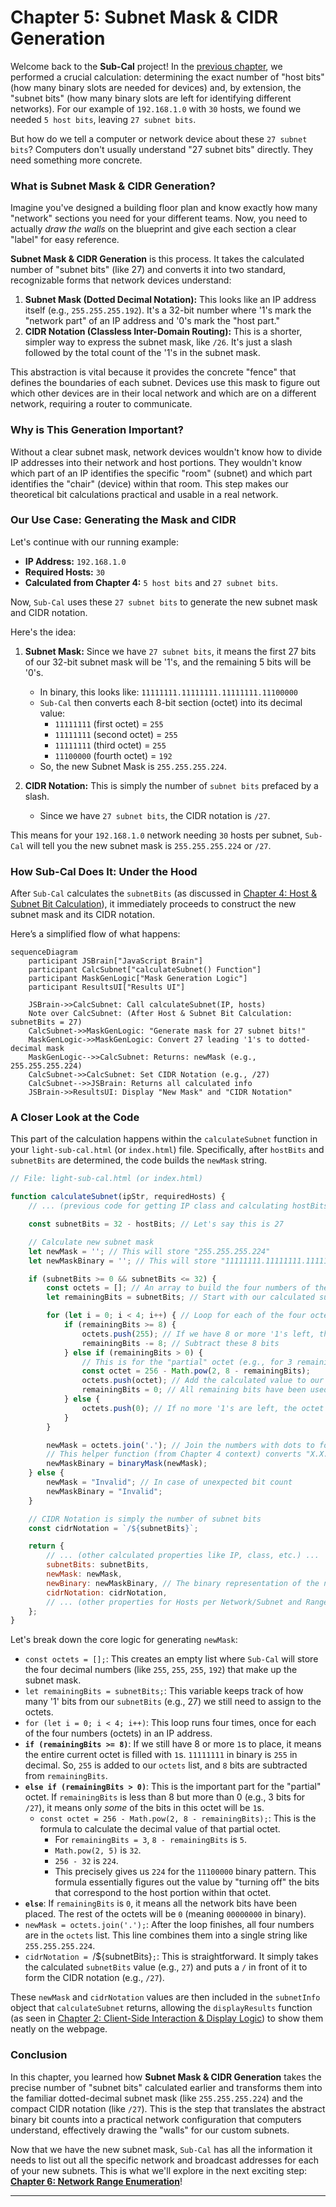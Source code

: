 # Chapter 5: Subnet Mask & CIDR Generation

Welcome back to the **Sub-Cal** project! In the [previous chapter](04_host___subnet_bit_calculation_.md), we performed a crucial calculation: determining the exact number of "host bits" (how many binary slots are needed for devices) and, by extension, the "subnet bits" (how many binary slots are left for identifying different networks). For our example of `192.168.1.0` with `30` hosts, we found we needed `5 host bits`, leaving `27 subnet bits`.

But how do we tell a computer or network device about these `27 subnet bits`? Computers don't usually understand "27 subnet bits" directly. They need something more concrete.

### What is Subnet Mask & CIDR Generation?

Imagine you've designed a building floor plan and know exactly how many "network" sections you need for your different teams. Now, you need to actually *draw the walls* on the blueprint and give each section a clear "label" for easy reference.

**Subnet Mask & CIDR Generation** is this process. It takes the calculated number of "subnet bits" (like 27) and converts it into two standard, recognizable forms that network devices understand:

1.  **Subnet Mask (Dotted Decimal Notation):** This looks like an IP address itself (e.g., `255.255.255.192`). It's a 32-bit number where '1's mark the "network part" of an IP address and '0's mark the "host part."
2.  **CIDR Notation (Classless Inter-Domain Routing):** This is a shorter, simpler way to express the subnet mask, like `/26`. It's just a slash followed by the total count of the '1's in the subnet mask.

This abstraction is vital because it provides the concrete "fence" that defines the boundaries of each subnet. Devices use this mask to figure out which other devices are in their local network and which are on a different network, requiring a router to communicate.

### Why is This Generation Important?

Without a clear subnet mask, network devices wouldn't know how to divide IP addresses into their network and host portions. They wouldn't know which part of an IP identifies the specific "room" (subnet) and which part identifies the "chair" (device) within that room. This step makes our theoretical bit calculations practical and usable in a real network.

### Our Use Case: Generating the Mask and CIDR

Let's continue with our running example:
*   **IP Address:** `192.168.1.0`
*   **Required Hosts:** `30`
*   **Calculated from Chapter 4:** `5 host bits` and `27 subnet bits`.

Now, `Sub-Cal` uses these `27 subnet bits` to generate the new subnet mask and CIDR notation.

Here's the idea:
1.  **Subnet Mask:** Since we have `27 subnet bits`, it means the first 27 bits of our 32-bit subnet mask will be '1's, and the remaining 5 bits will be '0's.
    *   In binary, this looks like: `11111111.11111111.11111111.11100000`
    *   `Sub-Cal` then converts each 8-bit section (octet) into its decimal value:
        *   `11111111` (first octet) = `255`
        *   `11111111` (second octet) = `255`
        *   `11111111` (third octet) = `255`
        *   `11100000` (fourth octet) = `192`
    *   So, the new Subnet Mask is `255.255.255.224`.

2.  **CIDR Notation:** This is simply the number of `subnet bits` prefaced by a slash.
    *   Since we have `27 subnet bits`, the CIDR notation is `/27`.

This means for your `192.168.1.0` network needing `30` hosts per subnet, `Sub-Cal` will tell you the new subnet mask is `255.255.255.224` or `/27`.

### How Sub-Cal Does It: Under the Hood

After `Sub-Cal` calculates the `subnetBits` (as discussed in [Chapter 4: Host & Subnet Bit Calculation](04_host___subnet_bit_calculation_.md)), it immediately proceeds to construct the new subnet mask and its CIDR notation.

Here’s a simplified flow of what happens:

```mermaid
sequenceDiagram
    participant JSBrain["JavaScript Brain"]
    participant CalcSubnet["calculateSubnet() Function"]
    participant MaskGenLogic["Mask Generation Logic"]
    participant ResultsUI["Results UI"]

    JSBrain->>CalcSubnet: Call calculateSubnet(IP, hosts)
    Note over CalcSubnet: (After Host & Subnet Bit Calculation: subnetBits = 27)
    CalcSubnet->>MaskGenLogic: "Generate mask for 27 subnet bits!"
    MaskGenLogic->>MaskGenLogic: Convert 27 leading '1's to dotted-decimal mask
    MaskGenLogic-->>CalcSubnet: Returns: newMask (e.g., 255.255.255.224)
    CalcSubnet->>CalcSubnet: Set CIDR Notation (e.g., /27)
    CalcSubnet-->>JSBrain: Returns all calculated info
    JSBrain->>ResultsUI: Display "New Mask" and "CIDR Notation"
```

### A Closer Look at the Code

This part of the calculation happens within the `calculateSubnet` function in your `light-sub-cal.html` (or `index.html`) file. Specifically, after `hostBits` and `subnetBits` are determined, the code builds the `newMask` string.

```javascript
// File: light-sub-cal.html (or index.html)

function calculateSubnet(ipStr, requiredHosts) {
    // ... (previous code for getting IP class and calculating hostBits, subnetBits) ...

    const subnetBits = 32 - hostBits; // Let's say this is 27

    // Calculate new subnet mask
    let newMask = ''; // This will store "255.255.255.224"
    let newMaskBinary = ''; // This will store "11111111.11111111.11111111.11100000"

    if (subnetBits >= 0 && subnetBits <= 32) {
        const octets = []; // An array to build the four numbers of the mask
        let remainingBits = subnetBits; // Start with our calculated subnet bits (e.g., 27)

        for (let i = 0; i < 4; i++) { // Loop for each of the four octets (parts) of the mask
            if (remainingBits >= 8) {
                octets.push(255); // If we have 8 or more '1's left, the octet is 255 (all 8 bits are 1)
                remainingBits -= 8; // Subtract these 8 bits
            } else if (remainingBits > 0) {
                // This is for the "partial" octet (e.g., for 3 remaining bits, it's 11100000 = 224)
                const octet = 256 - Math.pow(2, 8 - remainingBits);
                octets.push(octet); // Add the calculated value to our list
                remainingBits = 0; // All remaining bits have been used for this octet
            } else {
                octets.push(0); // If no more '1's are left, the octet is 0 (all 8 bits are 0)
            }
        }

        newMask = octets.join('.'); // Join the numbers with dots to form "X.X.X.X"
        // This helper function (from Chapter 4 context) converts "X.X.X.X" to its binary string
        newMaskBinary = binaryMask(newMask);
    } else {
        newMask = "Invalid"; // In case of unexpected bit count
        newMaskBinary = "Invalid";
    }

    // CIDR Notation is simply the number of subnet bits
    const cidrNotation = `/${subnetBits}`;

    return {
        // ... (other calculated properties like IP, class, etc.) ...
        subnetBits: subnetBits,
        newMask: newMask,
        newBinary: newMaskBinary, // The binary representation of the new mask
        cidrNotation: cidrNotation,
        // ... (other properties for Hosts per Network/Subnet and Ranges) ...
    };
}
```

Let's break down the core logic for generating `newMask`:

*   `const octets = [];`: This creates an empty list where `Sub-Cal` will store the four decimal numbers (like `255`, `255`, `255`, `192`) that make up the subnet mask.
*   `let remainingBits = subnetBits;`: This variable keeps track of how many '1' bits from our `subnetBits` (e.g., 27) we still need to assign to the octets.
*   `for (let i = 0; i < 4; i++)`: This loop runs four times, once for each of the four numbers (octets) in an IP address.
*   **`if (remainingBits >= 8)`**: If we still have 8 or more `1`s to place, it means the entire current octet is filled with `1`s. `11111111` in binary is `255` in decimal. So, `255` is added to our `octets` list, and `8` bits are subtracted from `remainingBits`.
*   **`else if (remainingBits > 0)`**: This is the important part for the "partial" octet. If `remainingBits` is less than 8 but more than 0 (e.g., 3 bits for `/27`), it means only *some* of the bits in this octet will be `1`s.
    *   `const octet = 256 - Math.pow(2, 8 - remainingBits);`: This is the formula to calculate the decimal value of that partial octet.
        *   For `remainingBits = 3`, `8 - remainingBits` is `5`.
        *   `Math.pow(2, 5)` is `32`.
        *   `256 - 32` is `224`.
        *   This precisely gives us `224` for the `11100000` binary pattern. This formula essentially figures out the value by "turning off" the bits that correspond to the host portion within that octet.
*   **`else`**: If `remainingBits` is `0`, it means all the network bits have been placed. The rest of the octets will be `0` (meaning `00000000` in binary).
*   `newMask = octets.join('.');`: After the loop finishes, all four numbers are in the `octets` list. This line combines them into a single string like `255.255.255.224`.
*   `cidrNotation = `/${subnetBits}`;`: This is straightforward. It simply takes the calculated `subnetBits` value (e.g., `27`) and puts a `/` in front of it to form the CIDR notation (e.g., `/27`).

These `newMask` and `cidrNotation` values are then included in the `subnetInfo` object that `calculateSubnet` returns, allowing the `displayResults` function (as seen in [Chapter 2: Client-Side Interaction & Display Logic](02_client_side_interaction___display_logic_.md)) to show them neatly on the webpage.

### Conclusion

In this chapter, you learned how **Subnet Mask & CIDR Generation** takes the precise number of "subnet bits" calculated earlier and transforms them into the familiar dotted-decimal subnet mask (like `255.255.255.224`) and the compact CIDR notation (like `/27`). This is the step that translates the abstract binary bit counts into a practical network configuration that computers understand, effectively drawing the "walls" for our custom subnets.

Now that we have the new subnet mask, `Sub-Cal` has all the information it needs to list out all the specific network and broadcast addresses for each of your new subnets. This is what we'll explore in the next exciting step: **[Chapter 6: Network Range Enumeration](06_network_range_enumeration_.md)**!

---
